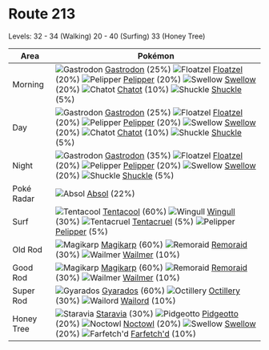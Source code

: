 # Route 213
Levels: 32 - 34 (Walking) 20 - 40 (Surfing) 33 (Honey Tree)

Area       | Pokémon
---        | ---
Morning    | ![][423]  [Gastrodon] (25%) ![][419]  [Floatzel] (20%) ![][279]  [Pelipper] (20%)  ![][277]  [Swellow] (20%) ![][441]  [Chatot] (10%) ![][213]  [Shuckle] (5%)<br>
Day        | ![][423]  [Gastrodon] (25%) ![][419]  [Floatzel] (20%) ![][279]  [Pelipper] (20%)  ![][277]  [Swellow] (20%) ![][441]  [Chatot] (10%) ![][213]  [Shuckle] (5%)<br>
Night      | ![][423]  [Gastrodon] (35%) ![][419]  [Floatzel] (20%) ![][279]  [Pelipper] (20%)  ![][277]  [Swellow] (20%) ![][213]  [Shuckle] (5%)
Poké Radar | ![][359]  [Absol] (22%)
Surf       | ![][072]  [Tentacool] (60%) ![][278]  [Wingull] (30%) ![][073]  [Tentacruel] (5%)  ![][279]  [Pelipper] (5%)
Old Rod    | ![][129]  [Magikarp] (60%) ![][223]  [Remoraid] (30%) ![][320]  [Wailmer] (10%)
Good Rod   | ![][129]  [Magikarp] (60%) ![][223]  [Remoraid] (30%) ![][320]  [Wailmer] (10%)
Super Rod  | ![][130]  [Gyarados] (60%) ![][224]  [Octillery] (30%) ![][321]  [Wailord] (10%)
Honey Tree | ![][397]  [Staravia] (30%) ![][017]  [Pidgeotto] (20%) ![][164]  [Noctowl] (20%)  ![][277]  [Swellow] (20%) ![][083]  [Farfetch'd] (10%)


[017]: https://raw.githubusercontent.com/PokeAPI/sprites/master/sprites/pokemon/17.png "Pidgeotto"
[072]: https://raw.githubusercontent.com/PokeAPI/sprites/master/sprites/pokemon/72.png "Tentacool"
[073]: https://raw.githubusercontent.com/PokeAPI/sprites/master/sprites/pokemon/73.png "Tentacruel"
[083]: https://raw.githubusercontent.com/PokeAPI/sprites/master/sprites/pokemon/83.png "Farfetch'd"
[129]: https://raw.githubusercontent.com/PokeAPI/sprites/master/sprites/pokemon/129.png "Magikarp"
[130]: https://raw.githubusercontent.com/PokeAPI/sprites/master/sprites/pokemon/130.png "Gyarados"
[164]: https://raw.githubusercontent.com/PokeAPI/sprites/master/sprites/pokemon/164.png "Noctowl"
[213]: https://raw.githubusercontent.com/PokeAPI/sprites/master/sprites/pokemon/213.png "Shuckle"
[223]: https://raw.githubusercontent.com/PokeAPI/sprites/master/sprites/pokemon/223.png "Remoraid"
[224]: https://raw.githubusercontent.com/PokeAPI/sprites/master/sprites/pokemon/224.png "Octillery"
[277]: https://raw.githubusercontent.com/PokeAPI/sprites/master/sprites/pokemon/277.png "Swellow"
[278]: https://raw.githubusercontent.com/PokeAPI/sprites/master/sprites/pokemon/278.png "Wingull"
[279]: https://raw.githubusercontent.com/PokeAPI/sprites/master/sprites/pokemon/279.png "Pelipper"
[320]: https://raw.githubusercontent.com/PokeAPI/sprites/master/sprites/pokemon/320.png "Wailmer"
[321]: https://raw.githubusercontent.com/PokeAPI/sprites/master/sprites/pokemon/321.png "Wailord"
[359]: https://raw.githubusercontent.com/PokeAPI/sprites/master/sprites/pokemon/359.png "Absol"
[397]: https://raw.githubusercontent.com/PokeAPI/sprites/master/sprites/pokemon/397.png "Staravia"
[419]: https://raw.githubusercontent.com/PokeAPI/sprites/master/sprites/pokemon/419.png "Floatzel"
[423]: https://raw.githubusercontent.com/PokeAPI/sprites/master/sprites/pokemon/423.png "Gastrodon"
[441]: https://raw.githubusercontent.com/PokeAPI/sprites/master/sprites/pokemon/441.png "Chatot"
[Pidgeotto]: pokemon_changes/017/
[Tentacool]: pokemon_changes/072/
[Tentacruel]: pokemon_changes/073/
[Farfetch'd]: pokemon_changes/083/
[Magikarp]: pokemon_changes/129/
[Gyarados]: pokemon_changes/130/
[Noctowl]: pokemon_changes/164/
[Shuckle]: pokemon_changes/213/
[Remoraid]: pokemon_changes/223/
[Octillery]: pokemon_changes/224/
[Swellow]: pokemon_changes/277/
[Wingull]: pokemon_changes/278/
[Pelipper]: pokemon_changes/279/
[Wailmer]: pokemon_changes/320/
[Wailord]: pokemon_changes/321/
[Absol]: pokemon_changes/359/
[Staravia]: pokemon_changes/397/
[Floatzel]: pokemon_changes/419/
[Gastrodon]: pokemon_changes/423/
[Chatot]: pokemon_changes/441/

